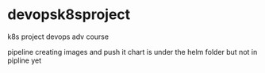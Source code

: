 # devopsk8sproject
k8s project devops adv course 

pipeline creating images and push it 
chart is under the helm folder but not in pipline yet

 
